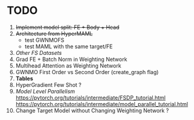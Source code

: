 # TODO
1. ~~Implement model split: FE + Body + Head~~
2. ~~Architecture from HyperMAML~~
    - test GWNMOFS
    - test MAML with the same target/FE
3. *Other FS Datasets*
4. Grad FE + Batch Norm in Weighting Network
5. Multihead Attention as Weighting Network
6. GWNMO First Order vs Second Order (create_graph flag)
7. **Tables**
8. HyperGradient Few Shot ?
9. *Model Level Parallelism*
    https://pytorch.org/tutorials/intermediate/FSDP_tutorial.html
    https://pytorch.org/tutorials/intermediate/model_parallel_tutorial.html
10. Change Target Model without Changing Weighting Network ?